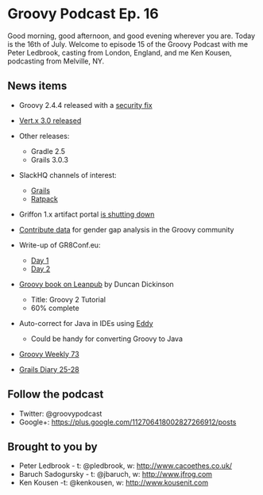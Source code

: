 # Groovy Podcast Ep. 16

Good morning, good afternoon, and good evening wherever you are. Today is the 16th of July. Welcome to episode 15 of the Groovy Podcast with me Peter Ledbrook, casting from London, England, and me Ken Kousen, podcasting from Melville, NY.

## News items

* Groovy 2.4.4 released with a [security fix](http://groovy-lang.org/security.html)

* [Vert.x 3.0 released](https://groups.google.com/forum/?fromgroups=#!topic/vertx/xgGgQcDeX04)

* Other releases:
  * Gradle 2.5
  * Grails 3.0.3

* SlackHQ channels of interest:
  * [Grails](http://slack-signup.grails.org/)
  * [Ratpack](http://slack-signup.ratpack.io/)

* Griffon 1.x artifact portal [is shutting down](https://twitter.com/theaviary/status/619162870438338560)

* [Contribute data](https://github.com/jlstrater/gr8ladies-d3) for gender gap analysis in the Groovy community

* Write-up of GR8Conf.eu:
  * [Day 1](http://www.tothenew.com/blog/day-1-gr8conf-eu-2015/)
  * [Day 2](http://www.tothenew.com/blog/day-2-gr8conf-eu-2015/)

* [Groovy book on Leanpub](https://leanpub.com/groovytutorial) by Duncan Dickinson
  * Title: Groovy 2 Tutorial
  * 60% complete

* Auto-correct for Java in IDEs using [Eddy](https://eddy.systems/)
  * Could be handy for converting Groovy to Java

* [Groovy Weekly 73](http://glaforge.appspot.com/article/groovy-weekly-73)

* [Grails Diary 25-28](http://grydeske.net/news/show/100)

## Follow the podcast

* Twitter: @groovypodcast
* Google+: https://plus.google.com/112706418002827266912/posts

## Brought to you by

* Peter Ledbrook - t: @pledbrook, w: http://www.cacoethes.co.uk/
* Baruch Sadogursky - t: @jbaruch, w: http://www.jfrog.com
* Ken Kousen -t: @kenkousen, w: http://www.kousenit.com
